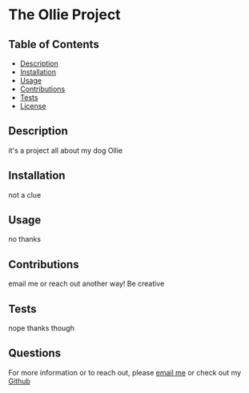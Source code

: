 # The Ollie Project
  

  ## Table of Contents
  - [Description](#description)
  - [Installation](#installation)
  - [Usage](#usage)
  - [Contributions](#contributions)
  - [Tests](#tests)
  - [License](#license)

## Description
it's a project all about my dog Ollie
## Installation
not a clue
## Usage
no thanks
## Contributions
email me or reach out another way! Be creative
## Tests
nope thanks though
## Questions
For more information or to reach out, please [email me](mailto:hall.candice@outlook.com) or check out my [Github](www.github.com/candiecane7)

